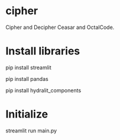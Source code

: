# cipher
Cipher and Decipher Ceasar and OctalCode.

# Install libraries
pip install streamlit

pip install pandas

pip install hydralit_components

# Initialize
streamlit run main.py

